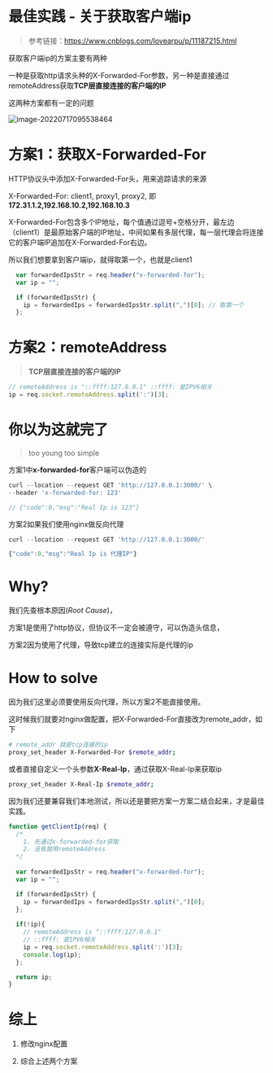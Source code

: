# 最佳实践 - 关于获取客户端ip

> 参考链接：https://www.cnblogs.com/lovearpu/p/11187215.html

获取客户端ip的方案主要有两种

一种是获取http请求头种的X-Forwarded-For参数，另一种是直接通过remoteAddress获取**TCP层直接连接的客户端的IP**

这两种方案都有一定的问题

![image-20220717095538464](https://cdn.jsdelivr.net/gh/ihatebeans/images@main/img/image-20220717095538464.png)

# 方案1：获取X-Forwarded-For

HTTP协议头中添加X-Forwarded-For头，用来追踪请求的来源

X-Forwarded-For: client1, proxy1, proxy2, 即 **172.31.1.2,192.168.10.2,192.168.10.3**

X-Forwarded-For包含多个IP地址，每个值通过逗号+空格分开，最左边（client1）是最原始客户端的IP地址，中间如果有多层代理，每一层代理会将连接它的客户端IP追加在X-Forwarded-For右边。

所以我们想要拿到客户端ip，就得取第一个，也就是client1

```javascript
  var forwardedIpsStr = req.header("x-forwarded-for");
  var ip = "";

  if (forwardedIpsStr) {
    ip = forwardedIps = forwardedIpsStr.split(",")[0]; // 取第一个
  };
```

# 方案2：remoteAddress

> **TCP层直接连接的客户端的IP**

```JavaScript
// remoteAddress is "::ffff:127.0.0.1" ::ffff: 是IPV6相关
ip = req.socket.remoteAddress.split(':')[3];
```

# 你以为这就完了

> too young too simple

方案1中**x-forwarded-for**客户端可以伪造的

```JavaScript
curl --location --request GET 'http://127.0.0.1:3000/' \
--header 'x-forwarded-for: 123'

// {"code":0,"msg":"Real Ip is 123"}
```

方案2如果我们使用nginx做反向代理

```JavaScript
curl --location --request GET 'http://127.0.0.1:3000/'

{"code":0,"msg":"Real Ip is 代理IP"}
```

# Why?

我们先查根本原因(*Root Cause*)，

方案1是使用了http协议，但协议不一定会被遵守，可以伪造头信息，

方案2因为使用了代理，导致tcp建立的连接实际是代理的ip

# How to solve

因为我们这里必须要使用反向代理，所以方案2不能直接使用。

这时候我们就要对nginx做配置，把X-Forwarded-For直接改为remote_addr，如下

```Bash
# remote_addr 就是tcp连接的ip
proxy_set_header X-Forwarded-For $remote_addr;
```

或者直接自定义一个头参数**X-Real-Ip**，通过获取X-Real-Ip来获取ip

```Bash
proxy_set_header X-Real-Ip $remote_addr;
```

因为我们还要兼容我们本地测试，所以还是要把方案一方案二结合起来，才是最佳实践。

```JavaScript
function getClientIp(req) {
  /*
    1. 先通过x-forwarded-for获取
    2. 没有就用remoteAddress
  */
  
  var forwardedIpsStr = req.header("x-forwarded-for");
  var ip = "";

  if (forwardedIpsStr) {
    ip = forwardedIps = forwardedIpsStr.split(",")[0];
  };
  
  if(!ip){
    // remoteAddress is "::ffff:127.0.0.1"
    // ::ffff: 是IPV6相关
    ip = req.socket.remoteAddress.split(':')[3];
    console.log(ip);
  };

  return ip;
}
```

# 综上

1. 修改nginx配置

1. 综合上述两个方案